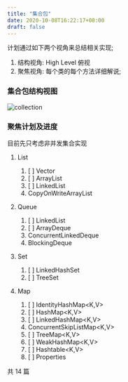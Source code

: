 ```yaml
---
title: "集合包"
date: 2020-10-08T16:22:17+08:00
draft: false
---
```


计划通过如下两个视角来总结相关实现;
1. 结构视角: High Level 俯视
2. 聚焦视角: 每个类的每个方法详细解说;


### 集合包结构视图
![collection](http://assets.processon.com/chart_image/5f7eb2175653bb06efef1765.png)

### 聚焦计划及进度

目前先只考虑非并发集合实现

1. List  
   1. [ ] Vector<E>
   2. [ ] ArrayList<E>
   3. [ ] LinkedList<E>
   4. CopyOnWriteArrayList<E>
2. Queue
   1. [ ] LinkedList<E>
   2. [ ] ArrayDeque<E>
   3. ConcurrentLinkedDeque<E>
   4. BlockingDeque<E>
3. Set
   1. [ ] LinkedHashSet<E>
   2. [ ] TreeSet<E>

4. Map
    1. [ ] IdentityHashMap<K,V>
    2. [ ] HashMap<K,V> 
    3. [ ] LinkedHashMap<K,V>
    4. ConcurrentSkipListMap<K,V>
    5. [ ] TreeMap<K,V>
    6. [ ] WeakHashMap<K,V>
    7. [ ] Hashtable<K,V>
    8. [ ] Properties

共 14 篇

